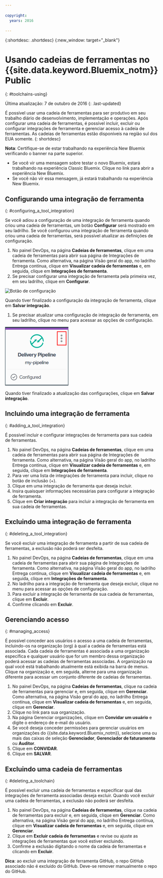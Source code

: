 ```yaml
---

copyright:
  years: 2016

---
```


{:shortdesc: .shortdesc}
{:new_window: target="_blank"}

# Usando cadeias de ferramentas no {{site.data.keyword.Bluemix_notm}} Public
{: #toolchains-using}

Última atualização: 7 de outubro de 2016
{: .last-updated}

É possível usar uma cadeia de ferramentas para ser produtivo em seu trabalho diário de desenvolvimento, implementação e operações. Após
configurar uma cadeia de ferramentas, é possível incluir, excluir ou configurar integrações de ferramenta e gerenciar acesso à cadeia de ferramentas. As cadeias de ferramentas estão disponíveis na região sul dos EUA somente.
{: shortdesc}

**Nota**: Certifique-se de estar trabalhando na experiência New Bluemix verificando o banner na parte superior.

 * Se você vir uma mensagem sobre testar o novo Bluemix, estará trabalhando na experiência Classic Bluemix. Clique no link para abrir a experiência New Bluemix.
 * Se você não vir essa mensagem, já estará trabalhando na experiência New Bluemix.

## Configurando uma integração de ferramenta
{: #configuring_a_tool_integration}

Se você adiou a configuração de uma integração de ferramenta quando criou uma cadeia de ferramentas, um botão **Configurar** será
mostrado em seu ladrilho. Se você configurou uma integração de ferramenta quando criou uma cadeia de ferramentas, será possível atualizar as definições de configuração.

1. No painel DevOps, na página **Cadeias de ferramentas**, clique em uma cadeia de ferramentas para abrir sua página de Integrações de ferramenta. Como alternativa, na página Visão geral do app, no ladrilho Entrega contínua, clique em **Visualizar cadeia de
ferramentas** e, em seguida, clique em **Integrações de ferramenta**.
1. Se precisar configurar uma integração de ferramenta pela primeira vez, em seu ladrilho, clique em **Configurar**.

  ![Botão de configuração
](images/toolchain_tile_configure.png)

 Quando tiver finalizado a configuração da integração de ferramenta, clique em **Salvar integração**.
 
1. Se precisar atualizar uma configuração de integração de ferramenta, em seu ladrilho, clique no menu para acessar as opções de configuração.

  ![Menu Configuração](images/toolchain_tile_menu.png)
 
 Quando tiver finalizado a atualização das configurações, clique em **Salvar integração**.

## Incluindo uma integração de ferramenta
{: #adding_a_tool_integration}

É possível incluir e configurar integrações de ferramenta para sua cadeia de ferramentas.

1. No painel DevOps, na página **Cadeias de ferramentas**, clique em uma cadeia de ferramentas para abrir sua página de Integrações de ferramenta. Como alternativa, na página Visão geral do app, no ladrilho Entrega contínua, clique em **Visualizar cadeia de
ferramentas** e, em seguida, clique em **Integrações de ferramenta**.
1. Para ver uma lista de integrações de ferramenta para incluir, clique no botão de inclusão (+).
1. Clique em uma integração de ferramenta que deseja incluir.
1. Insira quaisquer informações necessárias para configurar a integração de ferramenta. 
1. Clique em **Criar integração** para incluir a integração de ferramenta em sua cadeia de ferramentas.

## Excluindo uma integração de ferramenta
{: #deleting_a_tool_integration}

Se você excluir uma integração de ferramenta a partir de sua cadeia de ferramentas, a exclusão não poderá ser desfeita. 

1. No painel DevOps, na página **Cadeias de ferramentas**, clique em uma cadeia de ferramentas para abrir sua página de Integrações de ferramenta. Como alternativa, na página Visão geral do app, no ladrilho Entrega contínua, clique em **Visualizar cadeia de
ferramentas** e, em seguida, clique em **Integrações de ferramenta**.
1. No ladrilho para a integração de ferramenta que deseja excluir, clique no menu para acessar as opções de configuração.
1. Para excluir a integração de ferramenta de sua cadeia de ferramentas, clique em **Excluir**.
1. Confirme clicando em **Excluir**.  

## Gerenciando acesso
{: #managing_access}

É possível conceder aos usuários o acesso a uma cadeia de ferramentas, incluindo-os na organização (org) à qual a cadeia de ferramentas está
associada. Cada cadeia de ferramentas é associada a uma organização específica e qualquer usuário que for um membro dessa organização poderá
acessar as cadeias de ferramentas associadas. A organização na qual você está trabalhando atualmente está exibida na barra de menus. Clique na organização e, em seguida, alterne para uma organização diferente para acessar um conjunto diferente de cadeias de ferramentas.

<!--CA: Commenting out the content on authentication for Interconnect since it applies to GitHub Enterprise. This content can be exposed again when GHE is supported for the Dedicated Beta 2.-->

<!--You have three authentication options for your Bluemix dedicated environment: LDAP, SAML, or Web ID. 

**Important:** For this beta, Web ID authentication requires additional user management on GitHub Enterprise.

If you use LDAP or SAML authentication in your Bluemix dedicated environment, when you add users to your Bluemix org and spaces, the users can log in to GitHub Enterprise by using their Bluemix ID and password, and accounts are created for them. When you add users to your Bluemix org and spaces, they are not automatically added to the GitHub Enterprise repo. Someone who has admin privileges for the repo must add them.  

If you use Web ID authentication, when you add users to your Bluemix org and spaces, a GitHub Enterprise site administrator must set up a GitHub Enterprise account for those users. Alternatively, new users can create a toolchain, in which case a GitHub Enterprise account is created for them. However, if those users want to access repos that are associated with toolchains besides their own, they must be granted access to those repos.

To add a user: -->

1. No painel DevOps, na página **Cadeias de ferramentas**, clique na cadeia de ferramentas para gerenciar e, em seguida, clique em **Gerenciar**. Como alternativa, na página Visão geral do app, no ladrilho Entrega contínua, clique em
**Visualizar cadeia de ferramentas** e, em seguida, clique em **Gerenciar**.  
1. Clique no link para sua organização. 
1. Na página Gerenciar organizações, clique em **Convidar um usuário** e digite o endereço de e-mail do usuário.
1. Se você deseja conceder permissões para gerenciar usuários em organizações do {{site.data.keyword.Bluemix_notm}}, selecione uma ou mais das
caixas de seleção **Gerenciador**, **Gerenciador
de faturamento** ou **Auditor**.
1. Clique em **CONVIDAR**.
1. Clique em **SALVAR**.

## Excluindo uma cadeia de ferramentas
{: #deleting_a_toolchain}

É possível excluir uma cadeia de ferramentas e especificar qual das integrações de ferramenta associadas deseja excluir. Quando você excluir uma cadeia de ferramentas, a exclusão não poderá ser desfeita.

1. No painel DevOps, na página **Cadeias de ferramentas**, clique na cadeia de ferramentas para excluir e, em seguida, clique em **Gerenciar**. Como alternativa, na página Visão geral do app, no ladrilho Entrega contínua, clique em
**Visualizar cadeia de ferramentas** e, em seguida, clique em **Gerenciar**.
1. Clique em **Excluir cadeia de ferramentas** e revise ou ajuste as integrações de ferramentas que você estiver excluindo.
1. Confirme a exclusão digitando o nome da cadeia de ferramentas e clicando em **Excluir**.  

 **Dica**: ao excluir uma integração de
ferramenta GitHub, o repo GitHub associado não é excluído do
GitHub. Deve-se
remover manualmente o repo do GitHub.
